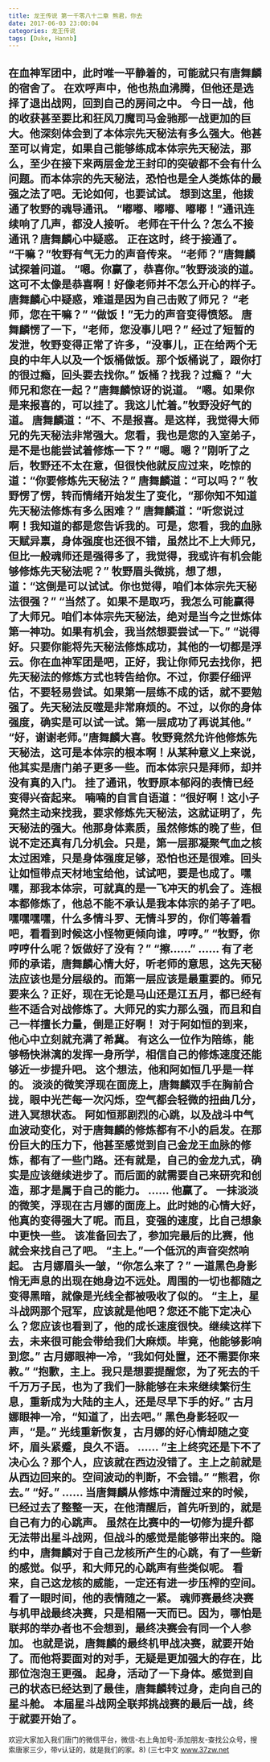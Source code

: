 ```yaml
---
title: 龙王传说 第一千零八十二章 熊君，你去
date: 2017-06-03 23:00:04
categories: 龙王传说
tags: [Duke, Hannb]
---
```


在血神军团中，此时唯一平静着的，可能就只有唐舞麟的宿舍了。
在欢呼声中，他也热血沸腾，但他还是选择了退出战网，回到自己的房间之中。
今日一战，他的收获甚至要比和狂风刀魔司马金驰那一战更加的巨大。他深刻体会到了本体宗先天秘法有多么强大。他甚至可以肯定，如果自己能够练成本体宗先天秘法，那么，至少在接下来两层金龙王封印的突破都不会有什么问题。而本体宗的先天秘法，恐怕也是全人类炼体的最强之法了吧。无论如何，也要试试。
想到这里，他拨通了牧野的魂导通讯。
“嘟嘟、嘟嘟、嘟嘟！”通讯连续响了几声，都没人接听。
老师在干什么？怎么不接通讯？唐舞麟心中疑惑。
正在这时，终于接通了。
“干嘛？”牧野有气无力的声音传来。
“老师？”唐舞麟试探着问道。
“嗯。你赢了，恭喜你。”牧野淡淡的道。
这可不太像是恭喜啊！好像老师并不怎么开心的样子。唐舞麟心中疑惑，难道是因为自己击败了师兄？
“老师，您在干嘛？”
“做饭！”无力的声音变得愤怒。
唐舞麟愣了一下，“老师，您没事儿吧？”
经过了短暂的发泄，牧野变得正常了许多，“没事儿，正在给两个无良的中年人以及一个饭桶做饭。那个饭桶说了，跟你打的很过瘾，回头要去找你。”
饭桶？找我？过瘾？
“大师兄和您在一起？”唐舞麟惊讶的说道。
“嗯。如果你是来报喜的，可以挂了。我这儿忙着。”牧野没好气的道。
唐舞麟道：“不、不是报喜。是这样，我觉得大师兄的先天秘法非常强大。您看，我也是您的入室弟子，是不是也能尝试着修炼一下？”
“嗯。嗯？”刚听了之后，牧野还不太在意，但很快他就反应过来，吃惊的道：“你要修炼先天秘法？”
唐舞麟道：“可以吗？”
牧野愣了愣，转而情绪开始发生了变化，“那你知不知道先天秘法修炼有多么困难？”
唐舞麟道：“听您说过啊！我知道的都是您告诉我的。可是，您看，我的血脉天赋异禀，身体强度也还很不错，虽然比不上大师兄，但比一般魂师还是强得多了，我觉得，我或许有机会能够修炼先天秘法呢？”
牧野眉头微挑，想了想，道：“这倒是可以试试。你也觉得，咱们本体宗先天秘法很强？”
“当然了。如果不是取巧，我怎么可能赢得了大师兄。咱们本体宗先天秘法，绝对是当今之世炼体第一神功。如果有机会，我当然想要尝试一下。”
“说得好。只要你能将先天秘法修炼成功，其他的一切都是浮云。你在血神军团是吧，正好，我让你师兄去找你，把先天秘法的修炼方式也转告给你。不过，你要仔细评估，不要轻易尝试。如果第一层练不成的话，就不要勉强了。先天秘法反噬是非常麻烦的。不过，以你的身体强度，确实是可以试一试。第一层成功了再说其他。”
“好，谢谢老师。”唐舞麟大喜。牧野竟然允许他修炼先天秘法，这可是本体宗的根本**啊！从某种意义上来说，他其实是唐门弟子更多一些。而本体宗只是拜师，却并没有真的入门。
挂了通讯，牧野原本郁闷的表情已经变得兴奋起来。
喃喃的自言自语道：“很好啊！这小子竟然主动来找我，要求修炼先天秘法，这就证明了，先天秘法的强大。他那身体素质，虽然修炼的晚了些，但说不定还真有几分机会。只是，第一层那凝聚气血之核太过困难，只是身体强度足够，恐怕也还是很难。回头让如恒带点天材地宝给他，试试吧，要是也成了。嘿嘿，那我本体宗，可就真的是一飞冲天的机会了。连根本**都修炼了，他总不能不承认是我本体宗的弟子了吧。嘿嘿嘿嘿，什么多情斗罗、无情斗罗的，你们等着看吧，看看到时候这小怪物更倾向谁，哼哼。”
“牧野，你哼哼什么呢？饭做好了没有？”
“擦……”
……
有了老师的承诺，唐舞麟心情大好，听老师的意思，这先天秘法应该也是分层级的。而第一层应该是最重要的。师兄要来么？正好，现在无论是马山还是江五月，都已经有些不适合对战修炼了。大师兄的实力那么强，而且和自己一样擅长力量，倒是正好啊！
对于阿如恒的到来，他心中立刻就充满了希冀。
有这么一位作为陪练，能够畅快淋漓的发挥一身所学，相信自己的修炼速度还能够近一步提升吧。
这个想法，他和阿如恒几乎是一样的。
淡淡的微笑浮现在面庞上，唐舞麟双手在胸前合拢，眼中光芒每一次闪烁，空气都会轻微的扭曲几分，进入冥想状态。
阿如恒那剧烈的心跳，以及战斗中气血波动变化，对于唐舞麟的修炼都有不小的启发。在那份巨大的压力下，他甚至感觉到自己金龙王血脉的修炼，都有了一些门路。还有就是，自己的金龙九式，确实是应该继续进步了。而后面的就需要自己来研究和创造，那才是属于自己的能力。
……
他赢了。
一抹淡淡的微笑，浮现在古月娜的面庞上。此时她的心情大好，他真的变得强大了呢。而且，变强的速度，比自己想象中更快一些。
该准备回去了，参加完最后的比赛，他就会来找自己了吧。
“主上。”一个低沉的声音突然响起。
古月娜眉头一皱，“你怎么来了？”
一道黑色身影悄无声息的出现在她身边不远处。周围的一切也都随之变得黑暗，就像是光线全都被吸收了似的。
“主上，星斗战网那个冠军，应该就是他吧？您还不能下定决心么？您应该也看到了，他的成长速度很快。继续这样下去，未来很可能会带给我们大麻烦。毕竟，他能够影响到您。”
古月娜眼神一冷，“我如何处置，还不需要你来教。”
“抱歉，主上。我只是想要提醒您，为了死去的千千万万子民，也为了我们一脉能够在未来继续繁衍生息，重新成为大陆的主人，还是尽早下手的好。”
古月娜眼神一冷，“知道了，出去吧。”
黑色身影轻叹一声，“是。”
光线重新恢复，古月娜的好心情却随之变坏，眉头紧蹙，良久不语。
……
“主上终究还是下不了决心么？那个人，应该就在西边没错了。主上之前就是从西边回来的。空间波动的判断，不会错。”
“熊君，你去。”
“好。”
……
当唐舞麟从修炼中清醒过来的时候，已经过去了整整一天，在他清醒后，首先听到的，就是自己有力的心跳声。
虽然在比赛中的一切修为提升都无法带出星斗战网，但战斗的感觉是能够带出来的。隐约中，唐舞麟对于自己龙核所产生的心跳，有了一些新的感觉。似乎，和大师兄的心跳声有些类似呢。
看来，自己这龙核的威能，一定还有进一步压榨的空间。
看了一眼时间，他的表情随之一紧。
魂师赛最终决赛与机甲战最终决赛，只是相隔一天而已。因为，哪怕是联邦的举办者也不会想到，最终决赛会有同一个人参加。
也就是说，唐舞麟的最终机甲战决赛，就要开始了。而他将要面对的对手，无疑是更加强大的存在，比那位泡泡王更强。
起身，活动了一下身体。感觉到自己的状态已经达到了最佳，唐舞麟转过身，走向自己的星斗舱。
本届星斗战网全联邦挑战赛的最后一战，终于就要开始了。
-------------------------------------
欢迎大家加入我们唐门的微信平台，微信-右上角加号-添加朋友-查找公众号，搜索唐家三少，带v认证的，就是我们的家。8)
(三七中文 www.37zw.net
